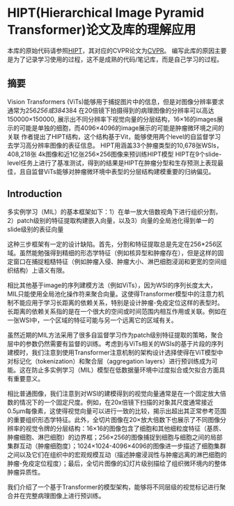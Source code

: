 # HIPT(Hierarchical Image Pyramid Transformer)论文及库的理解应用

本库的原始代码请参照[HIPT](https://github.com/mahmoodlab/HIPT)，其对应的CVPR论文为[CVPR](https://openaccess.thecvf.com/content/CVPR2022/papers/Chen_Scaling_Vision_Transformers_to_Gigapixel_Images_via_Hierarchical_Self-Supervised_Learning_CVPR_2022_paper.pdf)。 编写此库的原因主要是为了记录学习使用的过程，这不是成熟的代码/笔记库，而是自己学习的过程。



## 摘要

Vision Transformers (ViTs)能够用于捕捉图片中的信息，但是对图像分辨率要求通常为256*256或384*384
在20倍镜下拍摄得到的病理图像的分辨率可以高达150000×150000, 展示出不同分辨率下视觉向量的分层结构，16×16的images展示的可能是单独的细胞，而4096×4096的image展示的可能是肿瘤微环境之间的关联
作者提出了HIPT结构，这个结构基于Vit，能够使用两个level的自监督学习去学习高分辨率图像的表征信息。
HIPT用涵盖33个肿瘤类型的10,678张WSIs，408,218张 4k图像和近1亿张256×256图像来预训练HIPT模型
HIPT在9个slide-level任务上进行了基准测试，得到的结果是HIPT在肿瘤分型和生存预测上表现最佳，且自监督ViTs能够对肿瘤微环境中表型的分层结构建模重要的归纳偏见。


## Introduction

多实例学习（MIL）的基本框架如下：1）在单一放大倍数视角下进行组织分割，2）patch级别的特征提取构建嵌入向量，以及3）向量的全局池化得到单一的slide级别的表征向量

这种三步框架有一定的设计缺陷。首先，分割和特征提取总是先定在256*256区域。虽然能勉强得到精细的形态学特征（例如核异型和肿瘤存在），但是这样的固定窗口在捕捉粗糙特征（例如肿瘤入侵、肿瘤大小、淋巴细胞浸润和更宽的空间组织结构）上语义有限。

相比其他基于image的序列建模方法（例如ViTs），因为WSI的序列长度太大，MIL只能使用全局池化操作符来聚合向量。这使得Transformer模型中的注意力机制不能应用于学习长距离的依赖关系，特别是设计肿瘤-免疫定位这样的表型时。长距离的依赖关系指的是在一个很大的空间或时间范围内相互作用或关联。例如在一张WSI中，一个区域的特征可能与另一个远离它的区域有关。

虽然近期的MIL方法采用了很多自监督学习作为patch级别特征提取的策略，聚合层中的参数仍然需要有监督的训练。考虑到与ViTs相关的WSIs的基于片段的序列建模时，我们注意到使用Transformer注意机制的架构设计选择使得在ViT模型中对标记化（tokenization）和聚合层（aggregation layers）进行预训练成为可能。这在防止多实例学习（MIL）模型在低数据量环境中过度拟合或欠拟合方面具有重要意义。

相比普通图像，我们注意到对WSI的建模得到的视觉向量通常是在一个固定放大倍数的情况下的一个固定尺度。例如，在20x倍镜下扫描的对象其尺度通常接近0.5μm每像素，这使得视觉向量可以进行一致的比较，揭示出超出其正常参考范围的重要组织形态学特征。此外，全切片图像在20×放大倍数下也展示了不同图像分辨率的视觉令牌的分层结构：16×16的图像包含了细胞和其他细粒度特征（基质、肿瘤细胞、淋巴细胞）的边界框；256×256的图像捕捉到细胞与细胞之间的局部集群互动（肿瘤细胞度）；1024×1024-4096×4096的图像进一步描述了细胞集群之间以及它们在组织中的宏观规模互动（描述肿瘤浸润性与肿瘤远离的淋巴细胞的肿瘤-免疫定位程度）；最后，全切片图像的幻灯片级别描绘了组织微环境内的整体肿瘤异质性。

我们介绍了一个基于Transformer的模型架构，能够将不同层级的视觉标记进行聚合并在完整病理图像上进行预训练。
## 


